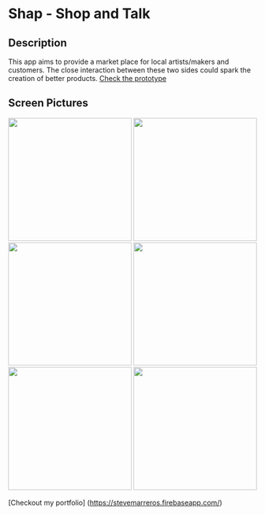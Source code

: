 # Shap - Shop and Talk

Description
-----------
This app aims to provide a market place for local artists/makers and customers. The close interaction between these two sides could spark the creation of better products.
[Check the prototype](https://invis.io/4E578D9FZ)

Screen Pictures
---------------

<p align='center'>

  <img src='https://s3-us-west-1.amazonaws.com/portfoliostevem/shapp-screen-1.png?X-Amz-Date=20160107T221644Z&X-Amz-Expires=300&X-Amz-Algorithm=AWS4-HMAC-SHA256&X-Amz-Signature=5bd3975e731799b1c802f58d4318143667d7de008831b40055d973345b0403a9&X-Amz-Credential=ASIAIQVHZF5I2CP4SDTQ/20160107/us-west-1/s3/aws4_request&X-Amz-SignedHeaders=Host&x-amz-security-token=AQoDYXdzEJT//////////wEakAKD5N15U7V08n1tDVwBxTqQ07T%2Bz3F3FkyWAFu7Tn2j1gHwThk7snjkVDfyDpHFC/tJIL7sRkifoPP//u20uAqCoISo9j9F57JK7/WGkkXDYYKXoarFZvhn17Em%2BESzkO25wZhDb6pDt1WVv9dm5vuyj3j7XTPWj3CgcCExo6K3p%2B3iHbDXeuBCjrQGPF1stP%2Bb51P3pnsyQRTHU4z/ODradjDmn1M80idLkYZQrGb3Nk2uJwQ%2BDCoRXB9s6K0sdq1VKugjULjWjcqW1zQPuGeVFOfgR//Hnql7424x5iy8cnhUBDe2zdDhJrudpBR7aSJfby0K7dFxArOFZUxaN30FQuaguzV1jBI8j3wkEnWCKSD33rq0BQ%3D%3D' width='250'/>
  
  <img src='https://s3-us-west-1.amazonaws.com/portfoliostevem/shapp-screen-2.png?X-Amz-Date=20160107T221730Z&X-Amz-Expires=300&X-Amz-Algorithm=AWS4-HMAC-SHA256&X-Amz-Signature=e0d9b01f3830fc705666a9082b3f9cec55d3986ff4f8685c3c7205a4275fa0d0&X-Amz-Credential=ASIAIQVHZF5I2CP4SDTQ/20160107/us-west-1/s3/aws4_request&X-Amz-SignedHeaders=Host&x-amz-security-token=AQoDYXdzEJT//////////wEakAKD5N15U7V08n1tDVwBxTqQ07T%2Bz3F3FkyWAFu7Tn2j1gHwThk7snjkVDfyDpHFC/tJIL7sRkifoPP//u20uAqCoISo9j9F57JK7/WGkkXDYYKXoarFZvhn17Em%2BESzkO25wZhDb6pDt1WVv9dm5vuyj3j7XTPWj3CgcCExo6K3p%2B3iHbDXeuBCjrQGPF1stP%2Bb51P3pnsyQRTHU4z/ODradjDmn1M80idLkYZQrGb3Nk2uJwQ%2BDCoRXB9s6K0sdq1VKugjULjWjcqW1zQPuGeVFOfgR//Hnql7424x5iy8cnhUBDe2zdDhJrudpBR7aSJfby0K7dFxArOFZUxaN30FQuaguzV1jBI8j3wkEnWCKSD33rq0BQ%3D%3D' width='250'/>
  
  <img src='https://s3-us-west-1.amazonaws.com/portfoliostevem/shapp-screen-3.png?X-Amz-Date=20160107T221742Z&X-Amz-Expires=300&X-Amz-Algorithm=AWS4-HMAC-SHA256&X-Amz-Signature=bc512dff69003397040b9097666607449a7ce858d80be61d01c7a144d7adad27&X-Amz-Credential=ASIAIQVHZF5I2CP4SDTQ/20160107/us-west-1/s3/aws4_request&X-Amz-SignedHeaders=Host&x-amz-security-token=AQoDYXdzEJT//////////wEakAKD5N15U7V08n1tDVwBxTqQ07T%2Bz3F3FkyWAFu7Tn2j1gHwThk7snjkVDfyDpHFC/tJIL7sRkifoPP//u20uAqCoISo9j9F57JK7/WGkkXDYYKXoarFZvhn17Em%2BESzkO25wZhDb6pDt1WVv9dm5vuyj3j7XTPWj3CgcCExo6K3p%2B3iHbDXeuBCjrQGPF1stP%2Bb51P3pnsyQRTHU4z/ODradjDmn1M80idLkYZQrGb3Nk2uJwQ%2BDCoRXB9s6K0sdq1VKugjULjWjcqW1zQPuGeVFOfgR//Hnql7424x5iy8cnhUBDe2zdDhJrudpBR7aSJfby0K7dFxArOFZUxaN30FQuaguzV1jBI8j3wkEnWCKSD33rq0BQ%3D%3D' width='250'/>
  
  <img src='https://s3-us-west-1.amazonaws.com/portfoliostevem/shapp-screen-4.png?X-Amz-Date=20160107T221748Z&X-Amz-Expires=300&X-Amz-Algorithm=AWS4-HMAC-SHA256&X-Amz-Signature=5434dde1e704a70cb0b1153c36819c9f101f1e4a9f874eaeaa5e1bb54e86c926&X-Amz-Credential=ASIAIQVHZF5I2CP4SDTQ/20160107/us-west-1/s3/aws4_request&X-Amz-SignedHeaders=Host&x-amz-security-token=AQoDYXdzEJT//////////wEakAKD5N15U7V08n1tDVwBxTqQ07T%2Bz3F3FkyWAFu7Tn2j1gHwThk7snjkVDfyDpHFC/tJIL7sRkifoPP//u20uAqCoISo9j9F57JK7/WGkkXDYYKXoarFZvhn17Em%2BESzkO25wZhDb6pDt1WVv9dm5vuyj3j7XTPWj3CgcCExo6K3p%2B3iHbDXeuBCjrQGPF1stP%2Bb51P3pnsyQRTHU4z/ODradjDmn1M80idLkYZQrGb3Nk2uJwQ%2BDCoRXB9s6K0sdq1VKugjULjWjcqW1zQPuGeVFOfgR//Hnql7424x5iy8cnhUBDe2zdDhJrudpBR7aSJfby0K7dFxArOFZUxaN30FQuaguzV1jBI8j3wkEnWCKSD33rq0BQ%3D%3D' width='250'/>
  
  <img src='https://s3-us-west-1.amazonaws.com/portfoliostevem/shapp-screen-5.png?X-Amz-Date=20160107T221756Z&X-Amz-Expires=300&X-Amz-Algorithm=AWS4-HMAC-SHA256&X-Amz-Signature=bceab299990e3232bb13607e870bfd49801e7b152c59764f3f1d6fd9bc5e54ee&X-Amz-Credential=ASIAIQVHZF5I2CP4SDTQ/20160107/us-west-1/s3/aws4_request&X-Amz-SignedHeaders=Host&x-amz-security-token=AQoDYXdzEJT//////////wEakAKD5N15U7V08n1tDVwBxTqQ07T%2Bz3F3FkyWAFu7Tn2j1gHwThk7snjkVDfyDpHFC/tJIL7sRkifoPP//u20uAqCoISo9j9F57JK7/WGkkXDYYKXoarFZvhn17Em%2BESzkO25wZhDb6pDt1WVv9dm5vuyj3j7XTPWj3CgcCExo6K3p%2B3iHbDXeuBCjrQGPF1stP%2Bb51P3pnsyQRTHU4z/ODradjDmn1M80idLkYZQrGb3Nk2uJwQ%2BDCoRXB9s6K0sdq1VKugjULjWjcqW1zQPuGeVFOfgR//Hnql7424x5iy8cnhUBDe2zdDhJrudpBR7aSJfby0K7dFxArOFZUxaN30FQuaguzV1jBI8j3wkEnWCKSD33rq0BQ%3D%3D' width='250'/>
  
  <img src='https://s3-us-west-1.amazonaws.com/portfoliostevem/shapp-screen-6.png?X-Amz-Date=20160107T221803Z&X-Amz-Expires=300&X-Amz-Algorithm=AWS4-HMAC-SHA256&X-Amz-Signature=aefbb7867d9a64c160da565c8dd034a86bed36f3d64a33665a0d30d753a6d314&X-Amz-Credential=ASIAIQVHZF5I2CP4SDTQ/20160107/us-west-1/s3/aws4_request&X-Amz-SignedHeaders=Host&x-amz-security-token=AQoDYXdzEJT//////////wEakAKD5N15U7V08n1tDVwBxTqQ07T%2Bz3F3FkyWAFu7Tn2j1gHwThk7snjkVDfyDpHFC/tJIL7sRkifoPP//u20uAqCoISo9j9F57JK7/WGkkXDYYKXoarFZvhn17Em%2BESzkO25wZhDb6pDt1WVv9dm5vuyj3j7XTPWj3CgcCExo6K3p%2B3iHbDXeuBCjrQGPF1stP%2Bb51P3pnsyQRTHU4z/ODradjDmn1M80idLkYZQrGb3Nk2uJwQ%2BDCoRXB9s6K0sdq1VKugjULjWjcqW1zQPuGeVFOfgR//Hnql7424x5iy8cnhUBDe2zdDhJrudpBR7aSJfby0K7dFxArOFZUxaN30FQuaguzV1jBI8j3wkEnWCKSD33rq0BQ%3D%3D' width='250'/>

</p>

[Checkout my portfolio] (https://stevemarreros.firebaseapp.com/)
